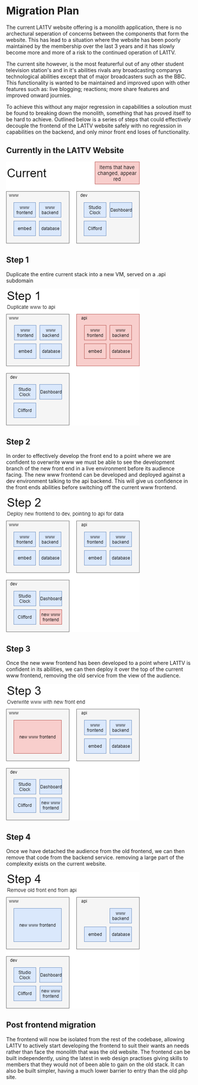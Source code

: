 # Migration Plan

The current LA1TV website offering is a monolith application, there is no archectural seperation of concerns between the components that form the website. This has lead to a situation where the website has been poorly maintained by the membership over the last 3 years and it has slowly become more and more of a risk to the continued operation of LA1TV.

The current site however, is the most featurerful out of any other student television station's and in it's abilities rivals any broadcasting companys technological abilities except that of major broadcasters such as the BBC. This functionality is wanted to be maintained and improved upon with other features such as: live blogging; reactions; more share features and improved onward journies.

To achieve this without any major regression in capabilities a soloution must be found to breaking down the monolith, something that has proved itself to be hard to achieve. Outlined below is a series of steps that could effectively decouple the frontend of the LA1TV website safely with no regression in capabilities on the backend, and only minor front end loses of functionality.

## Currently in the LA1TV Website

![Simple visual representation of the implementation of the LA1TV estate](./images/migration/current.png)

## Step 1

Duplicate the entire current stack into a new VM, served on a .api subdomain

![create new api vm, mirroring www](./images/migration/step_1.png)

## Step 2

In order to effectively develop the front end to a point where we are confident to overwrite www we must be able to see the development branch of the new front end in a live environment before its audience facing. The new www frontend can be developed and deployed against a dev environment talking to the api backend. This will give us confidence in the front ends abilities before switching off the current www frontend.

![deploy www frontend to the dev server](./images/migration/step_2.png)

## Step 3

Once the new www frontend has been developed to a point where LA1TV is confident in its abilities, we can then deploy it over the top of the current www frontend, removing the old service from the view of the audience.

![overwrite the www frontend with the new www frontend](./images/migration/step_3.png)

## Step 4

Once we have detached the audience from the old frontend, we can then remove that code from the backend service. removing a large part of the complexity exists on the current website.

![safely start removing front end code from api](./images/migration/step_4.png)

## Post frontend migration

The frontend will now be isolated from the rest of the codebase, allowing LA1TV to actively start developing the frontend to suit their wants an needs rather than face the monolith that was the old website. The frontend can be built independently, using the latest in web design practises giving skills to members that they would not of been able to gain on the old stack. It can also be built simpler, having a much lower barrier to entry than the old php site.
